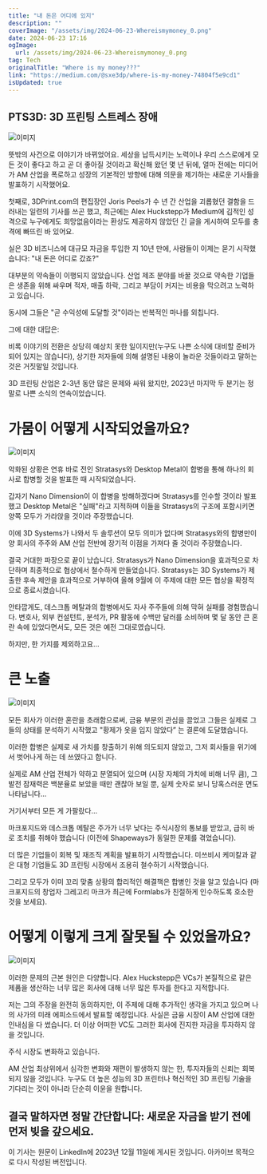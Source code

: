 ```yaml
---
title: "내 돈은 어디에 있지"
description: ""
coverImage: "/assets/img/2024-06-23-Whereismymoney_0.png"
date: 2024-06-23 17:16
ogImage:
  url: /assets/img/2024-06-23-Whereismymoney_0.png
tag: Tech
originalTitle: "Where is my money???"
link: "https://medium.com/@sxe3dp/where-is-my-money-74804f5e9cd1"
isUpdated: true
---
```


## PTS3D: 3D 프린팅 스트레스 장애

![이미지](/assets/img/2024-06-23-Whereismymoney_0.png)

뜻밖의 사건으로 이야기가 바뀌었어요. 세상을 납득시키는 노력이나 우리 스스로에게 모든 것이 좋다고 하고 곧 더 좋아질 것이라고 확신해 왔던 몇 년 뒤에, 얼마 전에는 미디어가 AM 산업을 폭로하고 성장의 기본적인 방향에 대해 의문을 제기하는 새로운 기사들을 발표하기 시작했어요.

첫째로, 3DPrint.com의 편집장인 Joris Peels가 수 년 간 산업을 괴롭혔던 결함을 드러내는 일련의 기사를 쓰곤 했고, 최근에는 Alex Huckstepp가 Medium에 김적인 성격으로 누구에게도 희망없음이라는 환상도 제공하지 않았던 긴 글을 게시하여 모두를 충격에 빠뜨린 바 있어요.

<!-- cozy-coder - 수평 -->

<ins class="adsbygoogle"
     style="display:block"
     data-ad-client="ca-pub-4877378276818686"
     data-ad-slot="1107185301"
     data-ad-format="auto"
     data-full-width-responsive="true"></ins>

<script>
     (adsbygoogle = window.adsbygoogle || []).push({});
</script>

실은 3D 비즈니스에 대규모 자금을 투입한 지 10년 만에, 사람들이 이제는 묻기 시작했습니다: "내 돈은 어디로 갔죠?"

대부분의 약속들이 이행되지 않았습니다. 산업 제조 분야를 바꿀 것으로 약속한 기업들은 생존을 위해 싸우며 적자, 매출 하락, 그리고 부담이 커지는 비용을 막으려고 노력하고 있습니다.

동시에 그들은 "곧 수익성에 도달할 것"이라는 반복적인 마나를 외칩니다.

그에 대한 대답은:

<!-- cozy-coder - 수평 -->

<ins class="adsbygoogle"
     style="display:block"
     data-ad-client="ca-pub-4877378276818686"
     data-ad-slot="1107185301"
     data-ad-format="auto"
     data-full-width-responsive="true"></ins>

<script>
     (adsbygoogle = window.adsbygoogle || []).push({});
</script>

비록 이야기의 전환은 상당히 예상치 못한 일이지만(누구도 나쁜 소식에 대비할 준비가 되어 있지는 않습니다), 상기한 저자들에 의해 설명된 내용이 놀라운 것들이라고 말하는 것은 거짓말일 것입니다.

3D 프린팅 산업은 2-3년 동안 많은 문제와 싸워 왔지만, 2023년 마지막 두 분기는 정말로 나쁜 소식의 연속이었습니다.

# 가뭄이 어떻게 시작되었을까요?

![이미지](/assets/img/2024-06-23-Whereismymoney_1.png)

<!-- cozy-coder - 수평 -->

<ins class="adsbygoogle"
     style="display:block"
     data-ad-client="ca-pub-4877378276818686"
     data-ad-slot="1107185301"
     data-ad-format="auto"
     data-full-width-responsive="true"></ins>

<script>
     (adsbygoogle = window.adsbygoogle || []).push({});
</script>

악화된 상황은 연휴 바로 전인 Stratasys와 Desktop Metal이 합병을 통해 하나의 회사로 합병할 것을 발표한 때 시작되었습니다.

갑자기 Nano Dimension이 이 합병을 방해하겠다며 Stratasys를 인수할 것이라 발표했고 Desktop Metal은 "실패"라고 지적하며 이들을 Stratasys의 구조에 포함시키면 양쪽 모두가 가라앉을 것이라 주장했습니다.

이에 3D Systems가 나와서 두 솔루션이 모두 의미가 없다며 Stratasys와의 합병만이 양 회사의 주주와 AM 산업 전반에 장기적 이점을 가져다 줄 것이라 주장했습니다.

결국 거대한 파장으로 끝이 났습니다. Stratasys가 Nano Dimension을 효과적으로 차단하며 최종적으로 협상에서 철수하게 만들었습니다. Stratasys는 3D Systems가 제출한 후속 제안을 효과적으로 거부하여 올해 9월에 이 주제에 대한 모든 협상을 확정적으로 종료시켰습니다.

<!-- cozy-coder - 수평 -->

<ins class="adsbygoogle"
     style="display:block"
     data-ad-client="ca-pub-4877378276818686"
     data-ad-slot="1107185301"
     data-ad-format="auto"
     data-full-width-responsive="true"></ins>

<script>
     (adsbygoogle = window.adsbygoogle || []).push({});
</script>

안타깝게도, 데스크톱 메탈과의 합병에서도 자사 주주들에 의해 막혀 실패를 경험했습니다. 변호사, 외부 컨설턴트, 분석가, PR 활동에 수백만 달러를 소비하며 몇 달 동안 큰 혼란 속에 있었다면서도, 모든 것은 예전 그대로였습니다.

하지만, 한 가지를 제외하고요...

# 큰 노출

![이미지](/assets/img/2024-06-23-Whereismymoney_2.png)

<!-- cozy-coder - 수평 -->

<ins class="adsbygoogle"
     style="display:block"
     data-ad-client="ca-pub-4877378276818686"
     data-ad-slot="1107185301"
     data-ad-format="auto"
     data-full-width-responsive="true"></ins>

<script>
     (adsbygoogle = window.adsbygoogle || []).push({});
</script>

모든 회사가 이러한 혼란을 초래함으로써, 금융 부문의 관심을 끌었고 그들은 실제로 그들의 상태를 분석하기 시작했고 "황제가 옷을 입지 않았다” 는 결론에 도달했습니다.

이러한 합병은 실제로 새 가치를 창출하기 위해 의도되지 않았고, 그저 회사들을 위기에서 벗어나게 하는 데 쓰였다고 합니다.

실제로 AM 산업 전체가 약하고 분열되어 있으며 (시장 자체의 가치에 비해 너무 큼), 그 발전 잠재력은 백분율로 보았을 때만 괜찮아 보일 뿐, 실제 숫자로 보니 당혹스러운 면도 나타납니다...

거기서부터 모든 게 가팔랐다...

<!-- cozy-coder - 수평 -->

<ins class="adsbygoogle"
     style="display:block"
     data-ad-client="ca-pub-4877378276818686"
     data-ad-slot="1107185301"
     data-ad-format="auto"
     data-full-width-responsive="true"></ins>

<script>
     (adsbygoogle = window.adsbygoogle || []).push({});
</script>

마크포지드와 데스크톱 메탈은 주가가 너무 낮다는 주식시장의 통보를 받았고, 급히 바로 조치를 취해야 했습니다 (이전에 Shapeways가 동일한 문제를 겪었습니다).

더 많은 기업들이 회복 및 재조직 계획을 발표하기 시작했습니다. 미쓰비시 케미칼과 같은 대형 기업들도 3D 프린팅 시장에서 조용히 철수하기 시작했습니다.

그리고 모두가 이미 꼬리 맞춤 상황의 합리적인 해결책은 합병인 것을 알고 있습니다 (마크포지드의 창업자 그레고리 마크가 최근에 Formlabs가 친절하게 인수하도록 호소한 것을 보세요).

# 어떻게 이렇게 크게 잘못될 수 있었을까요?

<!-- cozy-coder - 수평 -->

<ins class="adsbygoogle"
     style="display:block"
     data-ad-client="ca-pub-4877378276818686"
     data-ad-slot="1107185301"
     data-ad-format="auto"
     data-full-width-responsive="true"></ins>

<script>
     (adsbygoogle = window.adsbygoogle || []).push({});
</script>

![이미지](/assets/img/2024-06-23-Whereismymoney_3.png)

이러한 문제의 근본 원인은 다양합니다. Alex Huckstepp은 VCs가 본질적으로 같은 제품을 생산하는 너무 많은 회사에 대해 너무 많은 투자를 한다고 지적합니다.

저는 그의 주장을 완전히 동의하지만, 이 주제에 대해 추가적인 생각을 가지고 있으며 나의 사가의 미래 에피소드에서 발표할 예정입니다. 사실은 금융 시장이 AM 산업에 대한 인내심을 다 썼습니다. 더 이상 어떠한 VC도 그러한 회사에 진지한 자금을 투자하지 않을 것입니다.

주식 시장도 변화하고 있습니다.

<!-- cozy-coder - 수평 -->

<ins class="adsbygoogle"
     style="display:block"
     data-ad-client="ca-pub-4877378276818686"
     data-ad-slot="1107185301"
     data-ad-format="auto"
     data-full-width-responsive="true"></ins>

<script>
     (adsbygoogle = window.adsbygoogle || []).push({});
</script>

AM 산업 최상위에서 심각한 변화와 재편이 발생하지 않는 한, 투자자들의 신뢰는 회복되지 않을 것입니다. 누구도 더 높은 성능의 3D 프린터나 혁신적인 3D 프린팅 기술을 기다리는 것이 아니라 단순히 이윤을 원합니다.

## 결국 말하자면 정말 간단합니다: 새로운 자금을 받기 전에 먼저 빚을 갚으세요.

이 기사는 원문이 LinkedIn에 2023년 12월 11일에 게시된 것입니다. 아카이브 목적으로 다시 작성된 버전입니다.
